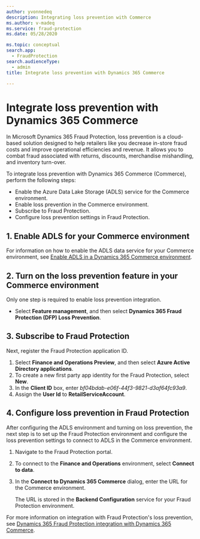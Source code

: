 ```yaml
---
author: yvonnedeq
description: Integrating loss prevention with Commerce
ms.author: v-madeq
ms.service: fraud-protection
ms.date: 05/28/2020

ms.topic: conceptual
search.app: 
  - FraudProtection
search.audienceType:
  - admin
title: Integrate loss prevention with Dynamics 365 Commerce

---
```



# Integrate loss prevention with Dynamics 365 Commerce

In Microsoft Dynamics 365 Fraud Protection, loss prevention is a cloud-based solution designed to help retailers like you decrease in-store fraud costs and improve operational efficiencies and revenue.  It allows you to combat fraud associated with returns, discounts, merchandise mishandling, and inventory turn-over.

To integrate loss prevention with Dynamics 365 Commerce (Commerce), perform the following steps:

- Enable the Azure Data Lake Storage (ADLS) service for the Commerce environment.
- Enable loss prevention in the Commerce environment.
- Subscribe to Fraud Protection.
- Configure loss prevention settings in Fraud Protection. 


## 1.	Enable ADLS for your Commerce environment

For information on how to enable the ADLS data service for your Commerce environment, see [Enable ADLS in a Dynamics 365 Commerce environment](https://nam06.safelinks.protection.outlook.com/?url=https%3A%2F%2Fdocs.microsoft.com%2Fen-us%2Fdynamics365%2Fcommerce%2Fenable-adls-environment&data=02%7C01%7CVenkat.Ganesan%40microsoft.com%7Ccf5b733b8bfe4b0a8a5808d7f9bba9cd%7C72f988bf86f141af91ab2d7cd011db47%7C1%7C0%7C637252456709418649&sdata=yyr87Ca7vxWSiaHT9b5v6zqKsD1MTs3zORC%2B0UZFaRo%3D&reserved=0).

## 2.	Turn on the loss prevention feature in your Commerce environment

Only one step is required to enable loss prevention integration. 

- Select **Feature management**, and then select **Dynamics 365 Fraud Protection (DFP) Loss Prevention**. 

## 3.	Subscribe to Fraud Protection

Next, register the Fraud Protection application ID.

1. Select **Finance and Operations Preview**, and then select **Azure Active Directory applications**.
1. To create a new first party app identity for the Fraud Protection, select **New**.
1. In the **Client ID** box, enter *bf04bdab-e06f-44f3-9821-d3af64fc93a9*.
1. Assign the **User Id** to **RetailServiceAccount**.

## 4.	Configure loss prevention in Fraud Protection

After configuring the ADLS environment and turning on loss prevention, the next step is to set up the Fraud Protection environment and configure the loss prevention settings to connect to ADLS in the Commerce environment. 

1. Navigate to the Fraud Protection portal. 
1. To connect to the **Finance and Operations** environment, select **Connect to data**.
2. In the **Connect to Dynamics 365 Commerce** dialog, enter the URL for the Commerce environment.

    The URL is stored in the **Backend Configuration** service for your Fraud Protection environment.

For more information on integration with Fraud Protection's loss prevention, see [Dynamics 365 Fraud Protection integration with Dynamics 365 Commerce](https://docs.microsoft.com/dynamics365/commerce/dev-itpro/DFP#loss-prevention-in-commerce).


